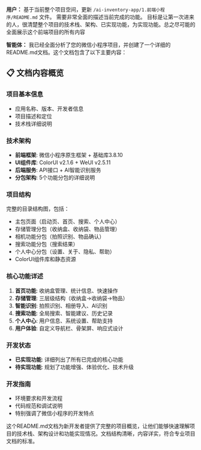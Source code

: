 **用户：** 
基于当前整个项目空间，更新 `/ai-inventory-app/1.前端小程序/README.md` 文件。
 需要非常全面的描述当前完成的功能。 
 目标是让第一次进来的人，很清楚整个项目的技术栈、架构、已实现功能，为实现功能。总之尽可能的全面展示这个前端项目的所有内容

**智能体：** 
我已经全面分析了您的微信小程序项目，并创建了一个详细的README.md文档。这个文档包含了以下主要内容：

## 📋 文档内容概览

### 项目基本信息
- 应用名称、版本、开发者信息
- 项目描述和定位
- 技术栈详细说明

### 技术架构
- **前端框架**: 微信小程序原生框架 + 基础库3.8.10
- **UI组件库**: ColorUI v2.1.6 + WeUI v2.5.11
- **后端服务**: API接口 + AI智能识别服务
- **分包架构**: 5个功能分包的详细说明

### 项目结构
完整的目录结构图，包括：
- 主包页面（启动页、首页、搜索、个人中心）
- 存储管理分包（收纳盒、收纳袋、物品管理）
- 相机功能分包（拍照识别、物品确认）
- 搜索功能分包（搜索结果）
- 个人中心分包（设置、关于、隐私、帮助）
- ColorUI组件库和静态资源

### 核心功能详述
1. **首页功能**: 收纳盒管理、统计信息、快速操作
2. **存储管理**: 三层级结构（收纳盒→收纳袋→物品）
3. **智能识别**: 拍照识别、相册导入、AI识别
4. **搜索功能**: 全局搜索、智能建议、历史记录
5. **个人中心**: 用户信息、系统设置、帮助支持
6. **用户体验**: 自定义导航栏、骨架屏、响应式设计

### 开发状态
- **已实现功能**: 详细列出了所有已完成的核心功能
- **待实现功能**: 规划了功能增强、体验优化、技术升级

### 开发指南
- 环境要求和开发流程
- 代码规范和调试说明
- 特别强调了微信小程序的开发特点

这个README.md文档为新开发者提供了完整的项目概览，让他们能够快速理解项目的技术栈、架构设计和功能实现情况。文档结构清晰，内容详实，符合专业项目文档的标准。